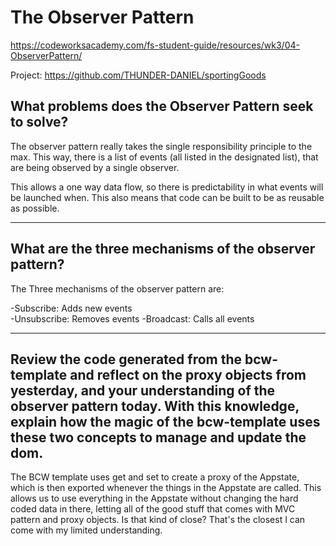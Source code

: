 # The Observer Pattern

https://codeworksacademy.com/fs-student-guide/resources/wk3/04-ObserverPattern/

Project: https://github.com/THUNDER-DANIEL/sportingGoods

## What problems does the Observer Pattern seek to solve?

The observer pattern really takes the single responsibility principle to the max. This way, there is a list of events (all listed in the designated list), that are being observed by a single observer. 

This allows a one way data flow, so there is predictability in what events will be launched when. This also means that code can be built to be as reusable as possible. 

---

## What are the three mechanisms of the observer pattern?

The Three mechanisms of the observer pattern are:

-Subscribe: Adds new events  
-Unsubscribe: Removes events
-Broadcast: Calls all events

---

## Review the code generated from the bcw-template and reflect on the proxy objects from yesterday, and your understanding of the observer pattern today. With this knowledge, explain how the magic of the bcw-template uses these two concepts to manage and update the dom.

The BCW template uses get and set to create a proxy of the Appstate, which is then exported whenever the things in the Appstate are called. This allows us to use everything in the Appstate without changing the hard coded data in there, letting all of the good stuff that comes with MVC pattern and proxy objects. Is that kind of close? That's the closest I can come with my limited understanding. 
